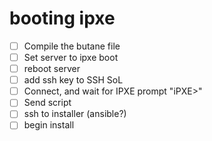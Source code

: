 # booting ipxe

- [ ] Compile the butane file
- [ ] Set server to ipxe boot
- [ ] reboot server
- [ ] add ssh key to SSH SoL
- [ ] Connect, and wait for IPXE prompt "iPXE>"
- [ ] Send script
- [ ] ssh to installer (ansible?)
- [ ] begin install